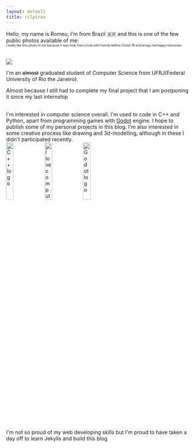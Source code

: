 ```yaml
---
layout: default
title: rilpires
---
```


Hello, my name is Romeu, I'm from Brazil 🇧🇷 and this is one of the few public photos available of me:<br>
<span style="font-size:60%">I really like this photo of me because it was took from a trail with friends before Covid-19 and brings me happy memories<span>

<br><img src="{{site.url}}/assets/images/me.jpg"><br>

I'm an <span style="text-decoration: line-through;">almost</span> graduated student of Computer Science from UFRJ(Federal University of Rio the Janeiro).

<span class="smoll">Almost because I still had to complete my final project that I am postponing it since my last internship</span>


<br>
I'm interested in computer science overall. I'm used to code in C++ and Python, apart from programming games with <a href="https://www.godotengine.org/">Godot</a> engine. I hope to publish some of my personal projects in this blog. I'm also interested in some creative process like drawing and 3d-modelling, although in these I didn't participated recently.
<br>
<img style="width:20%" src="{{site.url}}/assets/images/cpp.png" alt="C++ logo">
<img style="width:20%" src="{{site.url}}/assets/images/happycomputer.gif" alt="I love computers">
<img style="width:20%"  src="{{site.url}}/assets/images/godot.png" alt="Godot logo">
<br>

<span class="smoll">
    I'm not so proud of my web developing skills but I'm proud to have taken a day off to learn Jekylls and build this blog
</span>

<br>

